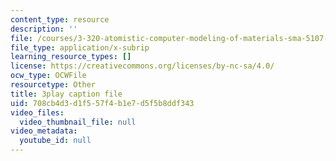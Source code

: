 ```yaml
---
content_type: resource
description: ''
file: /courses/3-320-atomistic-computer-modeling-of-materials-sma-5107-spring-2005/708cb4d3d1f557f4b1e7d5f5b8ddf343_kHdqdTe7G44.vtt
file_type: application/x-subrip
learning_resource_types: []
license: https://creativecommons.org/licenses/by-nc-sa/4.0/
ocw_type: OCWFile
resourcetype: Other
title: 3play caption file
uid: 708cb4d3-d1f5-57f4-b1e7-d5f5b8ddf343
video_files:
  video_thumbnail_file: null
video_metadata:
  youtube_id: null
---
```


